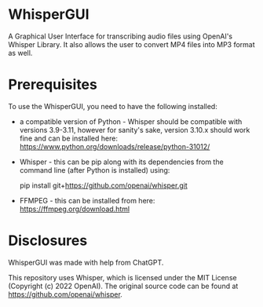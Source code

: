 # WhisperGUI
A Graphical User Interface for transcribing audio files using OpenAI's Whisper Library.  It also allows the user to convert MP4 files into MP3 format as well.

# Prerequisites
To use the WhisperGUI, you need to have the following installed:
- a compatible version of Python - Whisper should be compatible with versions 3.9-3.11, however for sanity's sake, version 3.10.x should work fine and can be installed here: https://www.python.org/downloads/release/python-31012/
- Whisper - this can be pip along with its dependencies from the command line (after Python is installed) using:
  

  pip install git+https://github.com/openai/whisper.git

  
- FFMPEG - this can be installed from here: https://ffmpeg.org/download.html

# Disclosures
WhisperGUI was made with help from ChatGPT.

This repository uses Whisper, which is licensed under the MIT License (Copyright (c) 2022 OpenAI). The original source code can be found at https://github.com/openai/whisper.
